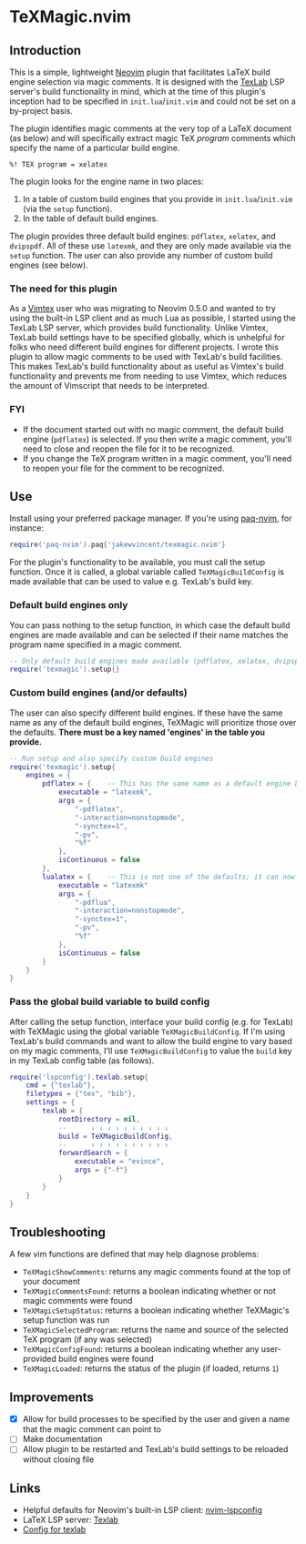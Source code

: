 # TeXMagic.nvim

## Introduction

This is a simple, lightweight [Neovim](https://neovim.io) plugin that facilitates LaTeX build engine selection via magic comments. It is designed with the [TexLab](https://https://github.com/latex-lsp/texlab) LSP server's build functionality in mind, which at the time of this plugin's inception had to be specified in `init.lua`/`init.vim` and could not be set on a by-project basis.

The plugin identifies magic comments at the very top of a LaTeX document (as below) and will specifically extract magic TeX *program* comments which specify the name of a particular build engine.

```
%! TEX program = xelatex
```
The plugin looks for the engine name in two places:

1. In a table of custom build engines that you provide in `init.lua`/`init.vim` (via the `setup` function).
2. In the table of default build engines.

The plugin provides three default build engines: `pdflatex`, `xelatex`, and `dvipspdf`. All of these use `latexmk`, and they are only made available via the `setup` function. The user can also provide any number of custom build engines (see below).

### The need for this plugin
As a [Vimtex](https://github.com/lervag/vimtex) user who was migrating to Neovim 0.5.0 and wanted to try using the built-in LSP client and as much Lua as possible, I started using the TexLab LSP server, which provides build functionality. Unlike Vimtex, TexLab build settings have to be specified globally, which is unhelpful for folks who need different build engines for different projects. I wrote this plugin to allow magic comments to be used with TexLab's build facilities. This makes TexLab's build functionality about as useful as Vimtex's build functionality and prevents me from needing to use Vimtex, which reduces the amount of Vimscript that needs to be interpreted.

### FYI
* If the document started out with no magic comment, the default build engine (`pdflatex`) is selected. If you then write a magic comment, you'll need to close and reopen the file for it to be recognized.
* If you change the TeX program written in a magic comment, you'll need to reopen your file for the comment to be recognized.

## Use
Install using your preferred package manager. If you're using [paq-nvim](https://github.com/savq/paq-nvim), for instance:

```lua
require('paq-nvim').paq{'jakewvincent/texmagic.nvim'}
```

For the plugin's functionality to be available, you must call the setup function. Once it is called, a global variable called `TeXMagicBuildConfig` is made available that can be used to value e.g. TexLab's build key.


### Default build engines only

You can pass nothing to the setup function, in which case the default build engines are made available and can be selected if their name matches the program name specified in a magic comment.

```lua
-- Only default build engines made available (pdflatex, xelatex, dvipspdf)
require('texmagic').setup{}
```

### Custom build engines (and/or defaults)

The user can also specify different build engines. If these have the same name as any of the default build engines, TeXMagic will prioritize those over the defaults. **There must be a key named 'engines' in the table you provide.**

```lua
-- Run setup and also specify custom build engines
require('texmagic').setup{
    engines = {
        pdflatex = {    -- This has the same name as a default engine but will be preferred
            executable = "latexmk",
            args = {
                "-pdflatex",
                "-interaction=nonstopmode",
                "-synctex=1",
                "-pv",
                "%f"
            },
            isContinuous = false
        },
        lualatex = {    -- This is not one of the defaults; it can now be called via magic comment
            executable = "latexmk"
            args = {
                "-pdflua",
                "-interaction=nonstopmode",
                "-synctex=1",
                "-pv",
                "%f"
            },
            isContinuous = false
        }
    }
}
```

### Pass the global build variable to build config

After calling the setup function, interface your build config (e.g. for TexLab) with TeXMagic using the global variable `TeXMagicBuildConfig`. If I'm using TexLab's build commands and want to allow the build engine to vary based on my magic comments, I'll use `TeXMagicBuildConfig` to value the `build` key in my TexLab config table (as follows).

```lua
require('lspconfig').texlab.setup{
    cmd = {"texlab"},
    filetypes = {"tex", "bib"},
    settings = {
        texlab = {
            rootDirectory = nil,
            --      ↓ ↓ ↓ ↓ ↓ ↓ ↓ ↓ ↓ ↓
            build = TeXMagicBuildConfig,
            --      ↑ ↑ ↑ ↑ ↑ ↑ ↑ ↑ ↑ ↑
            forwardSearch = {
                executable = "evince",
                args = {"-f"}
            }
        }
    }
}
```

## Troubleshooting

A few vim functions are defined that may help diagnose problems:

* `TeXMagicShowComments`: returns any magic comments found at the top of your document
* `TeXMagicCommentsFound`: returns a boolean indicating whether or not magic comments were found
* `TeXMagicSetupStatus`: returns a boolean indicating whether TeXMagic's setup function was run
* `TeXMagicSelectedProgram`: returns the name and source of the selected TeX program (if any was selected)
* `TeXMagicConfigFound`: returns a boolean indicating whether any user-provided build engines were found
* `TeXMagicLoaded`: returns the status of the plugin (if loaded, returns `1`)

## Improvements
- [X] Allow for build processes to be specified by the user and given a name that the magic comment can point to
- [ ] Make documentation
- [ ] Allow plugin to be restarted and TexLab's build settings to be reloaded without closing file

## Links
* Helpful defaults for Neovim's built-in LSP client: [nvim-lspconfig](https://github.com/neovim/nvim-lspconfig)
* LaTeX LSP server: [Texlab](https://github.com/latex-lsp/texlab)
* [Config for texlab](https://github.com/neovim/nvim-lspconfig/blob/)
